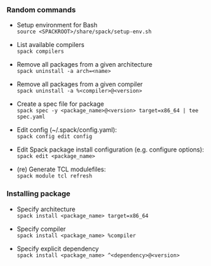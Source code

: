 ### Random commands

* Setup environment for Bash \
`source <SPACKROOT>/share/spack/setup-env.sh`

* List available compilers \
`spack compilers`

* Remove all packages from a given architecture \
`spack uninstall -a arch=<name>`

* Remove all packages from a given compiler \
`spack uninstall -a %<compiler>@<version>`

* Create a spec file for package \
`spack spec -y <package_name>@<version> target=x86_64 | tee spec.yaml`

* Edit config (~/.spack/config.yaml): \
`spack config edit config`

* Edit Spack package install configuration (e.g. configure options): \
`spack edit <package_name>`

* (re) Generate TCL modulefiles: \
`spack module tcl refresh`

### Installing package
* Specify architecture \
`spack install <package_name> target=x86_64`

* Specify compiler \
`spack install <package_name> %compiler`

* Specify explicit dependency \
`spack install <package_name> ^<dependency>@<version>`
